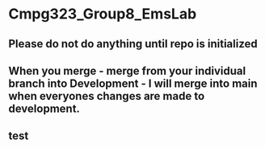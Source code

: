 # Cmpg323_Group8_EmsLab

## **Please do not do anything until repo is initialized** 

## When you merge - merge from your individual branch into Development - I will merge into main when everyones changes are made to development.
## test
